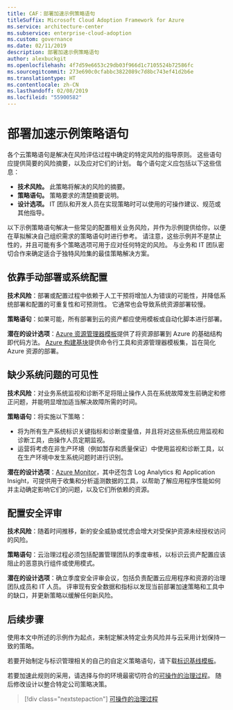 ```yaml
---
title: CAF：部署加速示例策略语句
titleSuffix: Microsoft Cloud Adoption Framework for Azure
ms.service: architecture-center
ms.subservice: enterprise-cloud-adoption
ms.custom: governance
ms.date: 02/11/2019
description: 部署加速示例策略语句
author: alexbuckgit
ms.openlocfilehash: 4f7d59e6653c29db03f966d1c7105524b72586fc
ms.sourcegitcommit: 273e690c0cfabbc3822089c7d8bc743ef41d2b6e
ms.translationtype: HT
ms.contentlocale: zh-CN
ms.lasthandoff: 02/08/2019
ms.locfileid: "55900582"
---
```

# <a name="deployment-acceleration-sample-policy-statements"></a>部署加速示例策略语句

各个云策略语句是解决在风险评估过程中确定的特定风险的指导原则。 这些语句应提供简要的风险摘要，以及应对它们的计划。 每个语句定义应包括以下这些信息：

- **技术风险。** 此策略将解决的风险的摘要。
- **策略语句。** 策略要求的清楚摘要说明。
- **设计选项。** IT 团队和开发人员在实现策略时可以使用的可操作建议、规范或其他指导。

以下示例策略语句解决一些常见的配置相关业务风险，并作为示例提供给你，以便在草拟解决自己组织需求的策略语句时进行参考。 请注意，这些示例并不是禁止性的，并且可能有多个策略选项可用于应对任何特定的风险。 与业务和 IT 团队密切合作来确定适合于独特风险集的最佳策略解决方案。

## <a name="reliance-on-manual-deployment-or-configuration-of-systems"></a>依靠手动部署或系统配置

**技术风险**：部署或配置过程中依赖于人工干预将增加人为错误的可能性，并降低系统部署和配置的可重复性和可预测性。 它通常也会导致系统资源部署较慢。

**策略语句**：如果可能，所有部署到云的资产都应使用模板或自动化脚本进行部署。

**潜在的设计选项**：[Azure 资源管理器模板](/azure/azure-resource-manager/resource-group-overview#template-deployment)提供了将资源部署到 Azure 的基础结构即代码方法。 [Azure 构建基块](https://github.com/mspnp/template-building-blocks/wiki)提供命令行工具和资源管理器模板集，旨在简化 Azure 资源的部署。

## <a name="lack-of-visibility-into-system-issues"></a>缺少系统问题的可见性

**技术风险**：对业务系统监视和诊断不足将阻止操作人员在系统故障发生前确定和修正问题，并能明显增加适当解决故障所需的时间。

**策略语句**：将实施以下策略：

- 将为所有生产系统标识关键指标和诊断度量值，并且将对这些系统应用监视和诊断工具，由操作人员定期监视。
- 运营将考虑在非生产环境（例如暂存和质量保证）中使用监视和诊断工具，以在生产环境中发生系统问题时进行识别。

**潜在的设计选项**：[Azure Monitor](/azure/azure-monitor/)，其中还包含 Log Analytics 和 Application Insight，可提供用于收集和分析遥测数据的工具，以帮助了解应用程序性能如何并主动确定影响它们的问题，以及它们所依赖的资源。

## <a name="configuration-security-reviews"></a>配置安全评审

**技术风险**：随着时间推移，新的安全威胁或忧虑会增大对受保护资源未经授权访问的风险。

**策略语句**：云治理过程必须包括配置管理团队的季度审核，以标识云资产配置应该阻止的恶意执行组件或使用模式。

**潜在的设计选项**：确立季度安全评审会议，包括负责配置云应用程序和资源的治理团队成员和 IT 人员。 评审现有安全数据和指标以发现当前部署加速策略和工具中的缺口，并更新策略以缓解任何新风险。

## <a name="next-steps"></a>后续步骤

使用本文中所述的示例作为起点，来制定解决特定业务风险并与云采用计划保持一致的策略。

若要开始制定与标识管理相关的自己的自定义策略语句，请下载[标识基线模板](template.md)。

若要加速此规则的采用，请选择与你的环境最密切符合的[可操作的治理过程](../journeys/overview.md)。 随后修改设计以整合特定公司策略决策。

> [!div class="nextstepaction"]
> [可操作的治理过程](../journeys/overview.md)